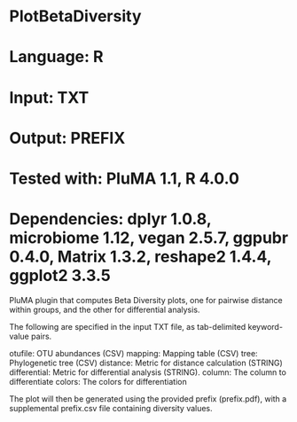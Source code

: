 # PlotBetaDiversity
# Language: R
# Input: TXT
# Output: PREFIX
# Tested with: PluMA 1.1, R 4.0.0
# Dependencies: dplyr 1.0.8, microbiome 1.12, vegan 2.5.7, ggpubr 0.4.0, Matrix 1.3.2, reshape2 1.4.4, ggplot2 3.3.5

PluMA plugin that computes Beta Diversity plots, one for pairwise distance within groups, 
and the other for differential analysis.

The following are specified in the input TXT file, as tab-delimited keyword-value pairs.

otufile: OTU abundances (CSV)
mapping: Mapping table (CSV)
tree: Phylogenetic tree (CSV)
distance: Metric for distance calculation (STRING)
differential: Metric for differential analysis (STRING).
column: The column to differentiate
colors: The colors for differentiation

The plot will then be generated using the provided prefix (prefix.pdf), with a supplemental prefix.csv file containing diversity values.
